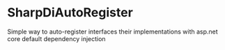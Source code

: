 # SharpDiAutoRegister
Simple way to auto-register interfaces their implementations with asp.net core default dependency injection
